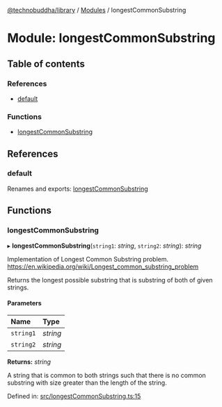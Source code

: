 [@technobuddha/library](../../README.md) / [Modules](../Modules.md) / longestCommonSubstring

# Module: longestCommonSubstring

## Table of contents

### References

- [default](longestcommonsubstring.md#default)

### Functions

- [longestCommonSubstring](longestcommonsubstring.md#longestcommonsubstring)

## References

### default

Renames and exports: [longestCommonSubstring](longestcommonsubstring.md#longestcommonsubstring)

## Functions

### longestCommonSubstring

▸ **longestCommonSubstring**(`string1`: *string*, `string2`: *string*): *string*

Implementation of Longest Common Substring problem.
https://en.wikipedia.org/wiki/Longest_common_substring_problem

Returns the longest possible substring that is substring of both of given strings.

#### Parameters

| Name | Type |
| :------ | :------ |
| `string1` | *string* |
| `string2` | *string* |

**Returns:** *string*

A string that is common to both strings such that there is no
common substring with size greater than the length of the string.

Defined in: [src/longestCommonSubstring.ts:15](https://github.com/technobuddha/hill.software/blob/65b5e5d/packages/library/src/longestCommonSubstring.ts#L15)
